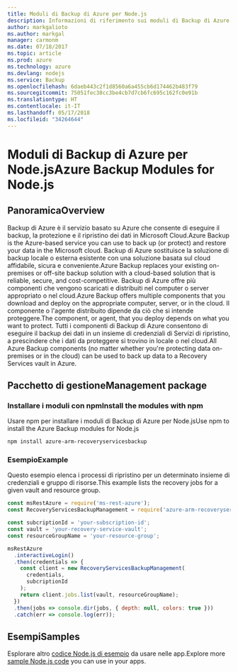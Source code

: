 ```yaml
---
title: Moduli di Backup di Azure per Node.js
description: Informazioni di riferimento sui moduli di Backup di Azure per Node.js
author: markgalioto
ms.author: markgal
manager: carmonm
ms.date: 07/18/2017
ms.topic: article
ms.prod: azure
ms.technology: azure
ms.devlang: nodejs
ms.service: Backup
ms.openlocfilehash: 6daeb443c2f1d8560a6a455cb6d174462b483f79
ms.sourcegitcommit: 75051fec38cc3be4cb7d7cb6fc695c162fc0e91b
ms.translationtype: HT
ms.contentlocale: it-IT
ms.lasthandoff: 05/17/2018
ms.locfileid: "34264644"
---
```

# <a name="azure-backup-modules-for-nodejs"></a><span data-ttu-id="6a873-103">Moduli di Backup di Azure per Node.js</span><span class="sxs-lookup"><span data-stu-id="6a873-103">Azure Backup Modules for Node.js</span></span>

## <a name="overview"></a><span data-ttu-id="6a873-104">Panoramica</span><span class="sxs-lookup"><span data-stu-id="6a873-104">Overview</span></span>

<span data-ttu-id="6a873-105">Backup di Azure è il servizio basato su Azure che consente di eseguire il backup, la protezione e il ripristino dei dati in Microsoft Cloud.</span><span class="sxs-lookup"><span data-stu-id="6a873-105">Azure Backup is the Azure-based service you can use to back up (or protect) and restore your data in the Microsoft cloud.</span></span> <span data-ttu-id="6a873-106">Backup di Azure sostituisce la soluzione di backup locale o esterna esistente con una soluzione basata sul cloud affidabile, sicura e conveniente.</span><span class="sxs-lookup"><span data-stu-id="6a873-106">Azure Backup replaces your existing on-premises or off-site backup solution with a cloud-based solution that is reliable, secure, and cost-competitive.</span></span> <span data-ttu-id="6a873-107">Backup di Azure offre più componenti che vengono scaricati e distribuiti nel computer o server appropriato o nel cloud.</span><span class="sxs-lookup"><span data-stu-id="6a873-107">Azure Backup offers multiple components that you download and deploy on the appropriate computer, server, or in the cloud.</span></span> <span data-ttu-id="6a873-108">Il componente o l'agente distribuito dipende da ciò che si intende proteggere.</span><span class="sxs-lookup"><span data-stu-id="6a873-108">The component, or agent, that you deploy depends on what you want to protect.</span></span> <span data-ttu-id="6a873-109">Tutti i componenti di Backup di Azure consentono di eseguire il backup dei dati in un insieme di credenziali di Servizi di ripristino, a prescindere che i dati da proteggere si trovino in locale o nel cloud.</span><span class="sxs-lookup"><span data-stu-id="6a873-109">All Azure Backup components (no matter whether you're protecting data on-premises or in the cloud) can be used to back up data to a Recovery Services vault in Azure.</span></span> 

## <a name="management-package"></a><span data-ttu-id="6a873-110">Pacchetto di gestione</span><span class="sxs-lookup"><span data-stu-id="6a873-110">Management package</span></span>

### <a name="install-the-modules-with-npm"></a><span data-ttu-id="6a873-111">Installare i moduli con npm</span><span class="sxs-lookup"><span data-stu-id="6a873-111">Install the modules with npm</span></span>

<span data-ttu-id="6a873-112">Usare npm per installare i moduli di Backup di Azure per Node.js</span><span class="sxs-lookup"><span data-stu-id="6a873-112">Use npm to install the Azure Backup modules for Node.js</span></span>

```bash
npm install azure-arm-recoveryservicesbackup
```

### <a name="example"></a><span data-ttu-id="6a873-113">Esempio</span><span class="sxs-lookup"><span data-stu-id="6a873-113">Example</span></span>

<span data-ttu-id="6a873-114">Questo esempio elenca i processi di ripristino per un determinato insieme di credenziali e gruppo di risorse.</span><span class="sxs-lookup"><span data-stu-id="6a873-114">This example lists the recovery jobs for a given vault and resource group.</span></span>

```javascript
const msRestAzure = require('ms-rest-azure');
const RecoveryServicesBackupManagement = require('azure-arm-recoveryservicesbackup');

const subcriptionId = 'your-subscription-id';
const vault = 'your-recovery-service-vault';
const resourceGroupName = 'your-resource-group';

msRestAzure
  .interactiveLogin()
  .then(credentials => {
    const client = new RecoveryServicesBackupManagement(
      credentials,
      subcriptionId
    );
    return client.jobs.list(vault, resourceGroupName);
  })
  .then(jobs => console.dir(jobs, { depth: null, colors: true }))
  .catch(err => console.log(err));
```

## <a name="samples"></a><span data-ttu-id="6a873-115">Esempi</span><span class="sxs-lookup"><span data-stu-id="6a873-115">Samples</span></span>

<span data-ttu-id="6a873-116">Esplorare altro [codice Node.js di esempio](https://azure.microsoft.com/resources/samples/?platform=nodejs) da usare nelle app.</span><span class="sxs-lookup"><span data-stu-id="6a873-116">Explore more [sample Node.js code](https://azure.microsoft.com/resources/samples/?platform=nodejs) you can use in your apps.</span></span>
